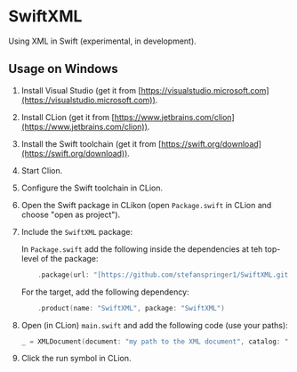 # SwiftXML

Using XML in Swift (experimental, in development).

## Usage on Windows

1. Install Visual Studio (get it from [https://visualstudio.microsoft.com](https://visualstudio.microsoft.com)).

2. Install CLion (get it from [https://www.jetbrains.com/clion](https://www.jetbrains.com/clion)).

3. Install the Swift toolchain (get it from [https://swift.org/download](https://swift.org/download)).

4. Start Clion.

5. Configure the Swift toolchain in CLion.

6. Open the Swift package in CLikon (open `Package.swift` in CLion and choose "open as project").

7. Include the `SwiftXML` package:
   
   In `Package.swift` add the following inside the dependencies at teh top-level of the package:

    ```swift
        .package(url: "[https://github.com/stefanspringer1/SwiftXML.git](https://github.com/stefanspringer1/SwiftXML.git)", from: "0.0.1"),
    ```

    For the target, add the following dependency:

    ```swift
        .product(name: "SwiftXML", package: "SwiftXML")
    ```

8. Open (in CLion) `main.swift` and add the following code (use your paths):

    ```swift
    _ = XMLDocument(document: "my path to the XML document", catalog: "my path to the catalog")
    ```

9. Click the run symbol in CLion.